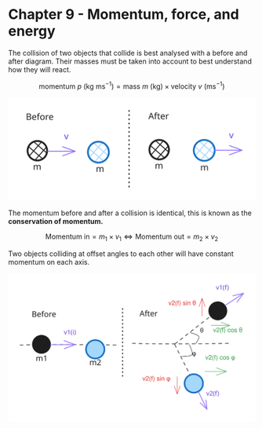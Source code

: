 # Chapter 9 - Momentum, force, and energy

The collision of two objects that collide is best analysed with a before and after diagram. Their masses must be taken into account to best understand how they will react.&#x20;

$$\text{momentum } p \text{ (kg ms}^{-1}) = \text{mass } m\text{ (kg)} \times \text{velocity } v \text{ (ms}^{-1})$$

<img src="../.gitbook/assets/file.excalidraw.svg" alt="Collision of two ball in 1 dimension" class="gitbook-drawing">

The momentum before and after a collision is identical, this is known as the **conservation of momentum.**

$$
\text{Momentum in} = m_{1} \times v_{1} \iff\text{Momentum out} = m_2 \times v_2
$$

Two objects colliding at offset angles to each other will have constant momentum on each axis.

<img src="../.gitbook/assets/file.excalidraw (1).svg" alt="" class="gitbook-drawing">
